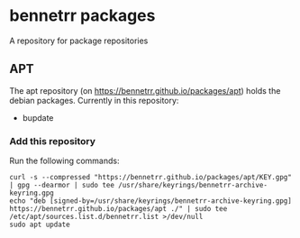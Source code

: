 # bennetrr packages
A repository for package repositories

## APT
The apt repository (on https://bennetrr.github.io/packages/apt) holds the debian packages. Currently in this repository:
- bupdate

### Add this repository
Run the following commands:
```
curl -s --compressed "https://bennetrr.github.io/packages/apt/KEY.gpg" | gpg --dearmor | sudo tee /usr/share/keyrings/bennetrr-archive-keyring.gpg
echo "deb [signed-by=/usr/share/keyrings/bennetrr-archive-keyring.gpg] https://bennetrr.github.io/packages/apt ./" | sudo tee /etc/apt/sources.list.d/bennetrr.list >/dev/null
sudo apt update
```
